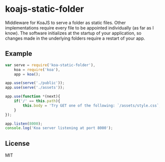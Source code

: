# koajs-static-folder

Middleware for KoaJS to serve a folder as static files. Other implementations require every file to be appointed individually (as far as I know). The software initializes at the startup of your application, so changes made in the underlying folders require a restart of your app.

## Example
```js
var serve = require('koa-static-folder'),
    koa = require('koa'),
    app = koa();

app.use(serve('./public'));
app.use(serve('./assets'));

app.use(function *(next){
    if('/' == this.path){
        this.body = 'Try GET one of the following: `/assets/style.css`,`/public/blabla.json`,`/public/style.css`';
    }
});

app.listen(8000);
console.log('Koa server listening at port 8000');
```

## License
  MIT
